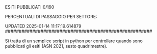 ESITI PUBBLICATI 0/190 

PERCENTUALI DI PASSAGGIO PER SETTORE:

UPDATED 2025-01-14 11:17:19.614879
###################################################### 

Si tratta di un semplice script in python per controllare quando sono pubblicati gli esiti (ASN 2021, sesto quadrimestre).

